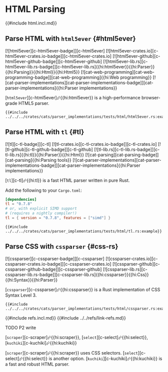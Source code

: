# HTML Parsing

{{#include html.incl.md}}

## Parse HTML with `html5ever` {#html5ever}

[![html5ever][c-html5ever-badge]][c-html5ever] [![html5ever-crates.io][c-html5ever-crates.io-badge]][c-html5ever-crates.io] [![html5ever-github][c-html5ever-github-badge]][c-html5ever-github] [![html5ever-lib.rs][c-html5ever-lib.rs-badge]][c-html5ever-lib.rs]{{hi:html5ever}}{{hi:Parser}}{{hi:Parsing}}{{hi:Html}}{{hi:Html5}} [![cat-web-programming][cat-web-programming-badge]][cat-web-programming]{{hi:Web programming}} [![cat-parser-implementations][cat-parser-implementations-badge]][cat-parser-implementations]{{hi:Parser implementations}}

[`html5ever`][c-html5ever]⮳{{hi:html5ever}} is a high-performance browser-grade HTML5 parser.

```rust,editable
{{#include ../../../crates/cats/parser_implementations/tests/html/html5ever.rs:example}}
```

## Parse HTML with `tl` {#tl}

[![tl][c-tl-badge]][c-tl] [![tl-crates.io][c-tl-crates.io-badge]][c-tl-crates.io] [![tl-github][c-tl-github-badge]][c-tl-github] [![tl-lib.rs][c-tl-lib.rs-badge]][c-tl-lib.rs]{{hi:tl}}{{hi:Parser}}{{hi:Html}} [![cat-parsing][cat-parsing-badge]][cat-parsing]{{hi:Parsing tools}} [![cat-parser-implementations][cat-parser-implementations-badge]][cat-parser-implementations]{{hi:Parser implementations}}

[`tl`][c-tl]⮳{{hi:tl}} is a fast HTML parser written in pure Rust.

Add the following to your `Cargo.toml`:

```toml
[dependencies]
tl = "0.7.8"
# or, with explicit SIMD support
# (requires a nightly compiler!)
tl = { version = "0.7.8", features = ["simd"] }
```

```rust,editable
{{#include ../../../crates/cats/parser_implementations/tests/html/tl.rs:example}}
```

## Parse CSS with `cssparser` {#css-rs}

[![cssparser][c-cssparser-badge]][c-cssparser] [![cssparser-crates.io][c-cssparser-crates.io-badge]][c-cssparser-crates.io] [![cssparser-github][c-cssparser-github-badge]][c-cssparser-github] [![cssparser-lib.rs][c-cssparser-lib.rs-badge]][c-cssparser-lib.rs]{{hi:cssparser}}{{hi:Css}}{{hi:Syntax}}{{hi:Parser}}

[`cssparser`][c-cssparser]⮳{{hi:cssparser}} is a Rust implementation of CSS Syntax Level 3.

```rust,editable
{{#include ../../../crates/cats/parser_implementations/tests/html/cssparser.rs:example}}
```

{{#include refs.incl.md}}
{{#include ../../refs/link-refs.md}}

<div class="hidden">
TODO P2 write

[`scraper`][c-scraper]⮳{{hi:scraper}}, [`select`][c-select]⮳{{hi:select}}, [`kuchiki`][c-kuchiki]⮳{{hi:kuchiki}}

[`scraper`][c-scraper]⮳{{hi:scraper}} uses CSS selectors. [`select`][c-select]⮳{{hi:select}} is another option. [`kuchiki`][c-kuchiki]⮳{{hi:kuchiki}} is a fast and robust HTML parser.

</div>
